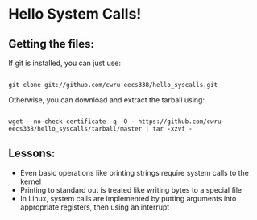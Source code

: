 Hello System Calls!
===================

Getting the files:
------------------

If git is installed, you can just use:
<pre><code>
git clone git://github.com/cwru-eecs338/hello_syscalls.git
</code></pre>

Otherwise, you can download and extract the tarball using:
<pre><code>
wget --no-check-certificate -q -O - https://github.com/cwru-eecs338/hello_syscalls/tarball/master | tar -xzvf -
</code></pre>

Lessons:
--------
* Even basic operations like printing strings require system calls to the kernel
* Printing to standard out is treated like writing bytes to a special file
* In Linux, system calls are implemented by putting arguments into appropriate registers, then using an interrupt
